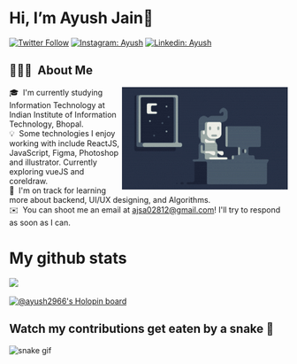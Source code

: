 # Hi, I’m Ayush Jain👋 
[![Twitter Follow](https://img.shields.io/twitter/follow/AyushJaun?label=Follow)](https://twitter.com/AyushJaun)
[![Instagram: Ayush](https://img.shields.io/badge/-Ayush-blue?style=flat-square&logo=Instagram&logoColor=white&link=https://www.instagram.com/_.ayuxxhh._/)](https://www.instagram.com/_.ayuxxhh._/)
[![Linkedin: Ayush](https://img.shields.io/badge/-Ayush-blue?style=flat-square&logo=Linkedin&logoColor=white&link=https://www.linkedin.com/in/ayush-jain-315b51228/)](https://www.linkedin.com/in/ayush-jain-315b51228/)
## 👨🏻‍💻 &nbsp;About Me

<img alt="Night Coding" src="https://raw.githubusercontent.com/AVS1508/AVS1508/master/assets/Night-Coding.gif" align="right"/>

🎓 &nbsp;I'm currently studying Information Technology at Indian Institute of Information Technology, Bhopal.\
💡 &nbsp;Some technologies I enjoy working with include ReactJS, JavaScript, Figma, Photoshop and illustrator. Currently exploring vueJS and coreIdraw.\
🌱 &nbsp;I'm on track for learning more about backend, UI/UX designing, and Algorithms.\
✉️ &nbsp;You can shoot me an email at ajsa02812@gmail.com! I'll try to respond as soon as I can.

# My github stats
[![](https://github-readme-stats.vercel.app/api?username=Ayush2966)](https://github.com/Ayush2966)


[![@ayush2966's Holopin board](https://holopin.me/ayush2966)](https://holopin.io/@ayush2966)

## Watch my contributions get eaten by a snake 🐍
![snake gif](https://github.com/tanyarajhans/Actions/blob/output/github-contribution-grid-snake.svg)

<!---
Ayush2966/Ayush2966 is a ✨ special ✨ repository because its `README.md` (this file) appears on your GitHub profile.
You can click the Preview link to take a look at your changes.
--->
